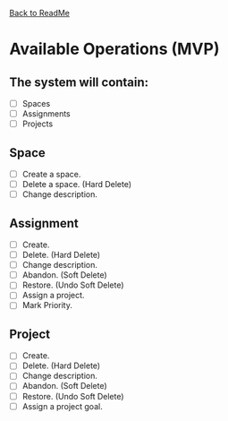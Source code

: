 [Back to ReadMe](../README.md)
# Available Operations (MVP)
## The system will contain:
- [ ] Spaces
- [ ] Assignments
- [ ] Projects
## Space
- [ ] Create a space.
- [ ] Delete a space. (Hard Delete)
- [ ] Change description.
## Assignment
- [ ] Create.
- [ ] Delete. (Hard Delete)
- [ ] Change description.
- [ ] Abandon. (Soft Delete)
- [ ] Restore. (Undo Soft Delete)
- [ ] Assign a project.
- [ ] Mark Priority.
## Project
- [ ] Create.
- [ ] Delete. (Hard Delete)
- [ ] Change description.
- [ ] Abandon. (Soft Delete)
- [ ] Restore. (Undo Soft Delete)
- [ ] Assign a project goal.